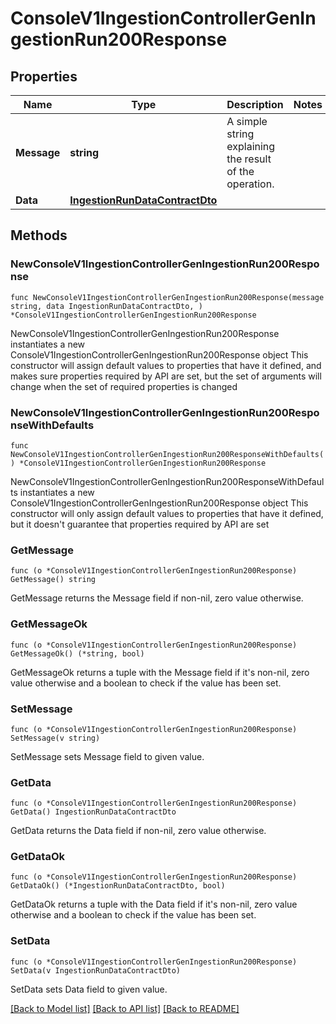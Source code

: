 # ConsoleV1IngestionControllerGenIngestionRun200Response

## Properties

Name | Type | Description | Notes
------------ | ------------- | ------------- | -------------
**Message** | **string** | A simple string explaining the result of the operation. | 
**Data** | [**IngestionRunDataContractDto**](IngestionRunDataContractDto.md) |  | 

## Methods

### NewConsoleV1IngestionControllerGenIngestionRun200Response

`func NewConsoleV1IngestionControllerGenIngestionRun200Response(message string, data IngestionRunDataContractDto, ) *ConsoleV1IngestionControllerGenIngestionRun200Response`

NewConsoleV1IngestionControllerGenIngestionRun200Response instantiates a new ConsoleV1IngestionControllerGenIngestionRun200Response object
This constructor will assign default values to properties that have it defined,
and makes sure properties required by API are set, but the set of arguments
will change when the set of required properties is changed

### NewConsoleV1IngestionControllerGenIngestionRun200ResponseWithDefaults

`func NewConsoleV1IngestionControllerGenIngestionRun200ResponseWithDefaults() *ConsoleV1IngestionControllerGenIngestionRun200Response`

NewConsoleV1IngestionControllerGenIngestionRun200ResponseWithDefaults instantiates a new ConsoleV1IngestionControllerGenIngestionRun200Response object
This constructor will only assign default values to properties that have it defined,
but it doesn't guarantee that properties required by API are set

### GetMessage

`func (o *ConsoleV1IngestionControllerGenIngestionRun200Response) GetMessage() string`

GetMessage returns the Message field if non-nil, zero value otherwise.

### GetMessageOk

`func (o *ConsoleV1IngestionControllerGenIngestionRun200Response) GetMessageOk() (*string, bool)`

GetMessageOk returns a tuple with the Message field if it's non-nil, zero value otherwise
and a boolean to check if the value has been set.

### SetMessage

`func (o *ConsoleV1IngestionControllerGenIngestionRun200Response) SetMessage(v string)`

SetMessage sets Message field to given value.


### GetData

`func (o *ConsoleV1IngestionControllerGenIngestionRun200Response) GetData() IngestionRunDataContractDto`

GetData returns the Data field if non-nil, zero value otherwise.

### GetDataOk

`func (o *ConsoleV1IngestionControllerGenIngestionRun200Response) GetDataOk() (*IngestionRunDataContractDto, bool)`

GetDataOk returns a tuple with the Data field if it's non-nil, zero value otherwise
and a boolean to check if the value has been set.

### SetData

`func (o *ConsoleV1IngestionControllerGenIngestionRun200Response) SetData(v IngestionRunDataContractDto)`

SetData sets Data field to given value.



[[Back to Model list]](../README.md#documentation-for-models) [[Back to API list]](../README.md#documentation-for-api-endpoints) [[Back to README]](../README.md)


